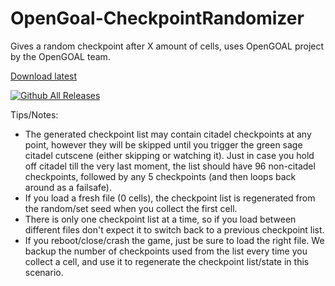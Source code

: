 # OpenGoal-CheckpointRandomizer
Gives a random checkpoint after X amount of cells, uses OpenGOAL project by the OpenGOAL team.

[Download latest](https://github.com/zedb0t/opengoal-checkpointrandomizer/releases/latest/download/opengoal-checkpointrandomizer-0.06.zip)  

[![Github All Releases](https://img.shields.io/github/downloads/zedb0t/OpenGoal-CheckpointRandomizer/total.svg)]()

Tips/Notes:

- The generated checkpoint list may contain citadel checkpoints at any point, however they will be skipped until you trigger the green sage citadel cutscene (either skipping or watching it). Just in case you hold off citadel till the very last moment, the list should have 96 non-citadel checkpoints, followed by any 5 checkpoints (and then loops back around as a failsafe).
- If you load a fresh file (0 cells), the checkpoint list is regenerated from the random/set seed when you collect the first cell.
- There is only one checkpoint list at a time, so if you load between different files don't expect it to switch back to a previous checkpoint list.
- If you reboot/close/crash the game, just be sure to load the right file. We backup the number of checkpoints used from the list every time you collect a cell, and use it to regenerate the checkpoint list/state in this scenario.
